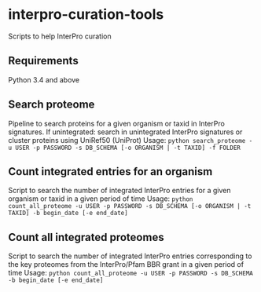 # interpro-curation-tools
Scripts to help InterPro curation

## Requirements
Python 3.4 and above

## Search proteome
Pipeline to search proteins for a given organism or taxid in InterPro signatures.
If unintegrated: search in unintegrated InterPro signatures or cluster proteins using UniRef50 (UniProt)
Usage: `python search_proteome -u USER -p PASSWORD -s DB_SCHEMA [-o ORGANISM | -t TAXID] -f FOLDER`

## Count integrated entries for an organism
Script to search the number of integrated InterPro entries for a given organism or taxid in a given period of time
Usage: `python count_all_proteome -u USER -p PASSWORD -s DB_SCHEMA [-o ORGANISM | -t TAXID] -b begin_date [-e end_date]`

## Count all integrated proteomes
Script to search the number of integrated InterPro entries corresponding to the key proteomes from the InterPro/Pfam BBR grant in a given period of time
Usage: `python count_all_proteome -u USER -p PASSWORD -s DB_SCHEMA -b begin_date [-e end_date]`
